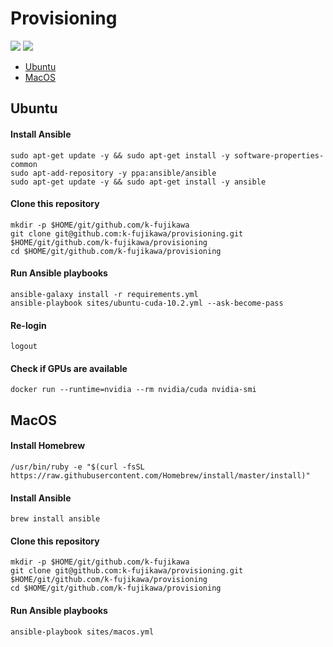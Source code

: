 # Provisioning

![](https://github.com/k-fujikawa/provisioning/workflows/ubuntu-cuda-10.2/badge.svg)
![](https://github.com/k-fujikawa/provisioning/workflows/ubuntu-cuda-11.2/badge.svg)

- [Ubuntu](#ubuntu)
- [MacOS](#MacOS)

## Ubuntu

#### Install Ansible
```
sudo apt-get update -y && sudo apt-get install -y software-properties-common
sudo apt-add-repository -y ppa:ansible/ansible
sudo apt-get update -y && sudo apt-get install -y ansible
```

#### Clone this repository

```
mkdir -p $HOME/git/github.com/k-fujikawa
git clone git@github.com:k-fujikawa/provisioning.git $HOME/git/github.com/k-fujikawa/provisioning
cd $HOME/git/github.com/k-fujikawa/provisioning
```

#### Run Ansible playbooks

```
ansible-galaxy install -r requirements.yml
ansible-playbook sites/ubuntu-cuda-10.2.yml --ask-become-pass
```

#### Re-login

```
logout
```

#### Check if GPUs are available

```
docker run --runtime=nvidia --rm nvidia/cuda nvidia-smi
```

## MacOS

#### Install Homebrew

```
/usr/bin/ruby -e "$(curl -fsSL https://raw.githubusercontent.com/Homebrew/install/master/install)"
```

#### Install Ansible

```
brew install ansible
```

#### Clone this repository

```
mkdir -p $HOME/git/github.com/k-fujikawa
git clone git@github.com:k-fujikawa/provisioning.git $HOME/git/github.com/k-fujikawa/provisioning
cd $HOME/git/github.com/k-fujikawa/provisioning
```

#### Run Ansible playbooks

```
ansible-playbook sites/macos.yml
```
